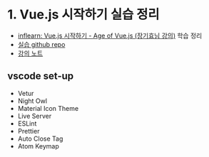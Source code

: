# 1. Vue.js 시작하기 실습 정리

- [inflearn: Vue.js 시작하기 - Age of Vue.js (장기효님 강의)](https://www.inflearn.com/course/Age-of-Vuejs/) 학습 정리
- [실습 github repo](https://github.com/joshua1988/learn-vue-js)
- [강의 노트](./note)

## vscode set-up

- Vetur
- Night Owl
- Material Icon Theme
- Live Server
- ESLint
- Prettier
- Auto Close Tag
- Atom Keymap
